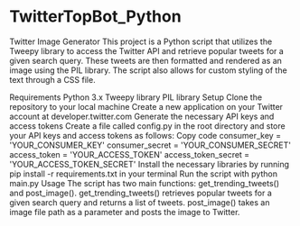 # TwitterTopBot_Python
 
Twitter Image Generator
This project is a Python script that utilizes the Tweepy library to access the Twitter API and retrieve popular tweets for a given search query. These tweets are then formatted and rendered as an image using the PIL library. The script also allows for custom styling of the text through a CSS file.

Requirements
Python 3.x
Tweepy library
PIL library
Setup
Clone the repository to your local machine
Create a new application on your Twitter account at developer.twitter.com
Generate the necessary API keys and access tokens
Create a file called config.py in the root directory and store your API keys and access tokens as follows:
Copy code
consumer_key = 'YOUR_CONSUMER_KEY'
consumer_secret = 'YOUR_CONSUMER_SECRET'
access_token = 'YOUR_ACCESS_TOKEN'
access_token_secret = 'YOUR_ACCESS_TOKEN_SECRET'
Install the necessary libraries by running pip install -r requirements.txt in your terminal
Run the script with python main.py
Usage
The script has two main functions: get_trending_tweets() and post_image().
get_trending_tweets() retrieves popular tweets for a given search query and returns a list of tweets.
post_image() takes an image file path as a parameter and posts the image to Twitter.